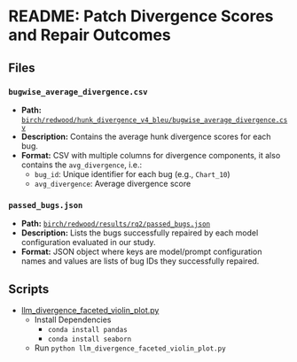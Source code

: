 # README: Patch Divergence Scores and Repair Outcomes

## Files

### `bugwise_average_divergence.csv`
- **Path:** [`birch/redwood/hunk_divergence_v4_bleu/bugwise_average_divergence.csv`](https://github.com/testcue/birch/blob/main/redwood/hunk_divergence_v4_bleu/bugwise_average_divergence.csv)
- **Description:** Contains the average hunk divergence scores for each bug.
- **Format:** CSV with multiple columns for divergence components, it also contains the `avg_divergence`, i.e.:
  - `bug_id`: Unique identifier for each bug (e.g., `Chart_10`)
  - `avg_divergence`: Average divergence score

### `passed_bugs.json`
- **Path:** [`birch/redwood/results/rq2/passed_bugs.json`](https://github.com/testcue/birch/blob/main/redwood/results/rq2/passed_bugs.json)
- **Description:** Lists the bugs successfully repaired by each model configuration evaluated in our study.
- **Format:** JSON object where keys are model/prompt configuration names and values are lists of bug IDs they successfully repaired.

## Scripts
- [llm_divergence_faceted_violin_plot.py](plots/llm_divergence_faceted_violin_plot.py)
  - Install Dependencies
    - `conda install pandas`
    - `conda install seaborn`
  - Run `python llm_divergence_faceted_violin_plot.py`
